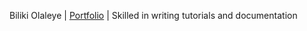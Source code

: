 Biliki Olaleye | [Portfolio](https://omoseke.github.io/Technical-Writer-Portolio) | Skilled in writing tutorials and documentation

